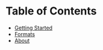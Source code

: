 # Table of Contents

* [Getting Started](getting-started.md)
* [Formats](format.md)
* [About](about.md)
